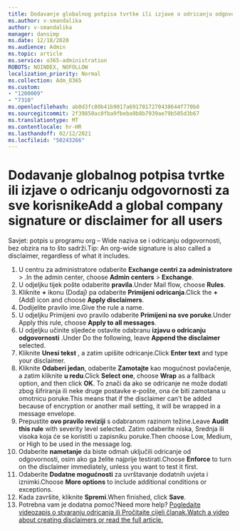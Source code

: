 ```yaml
---
title: Dodavanje globalnog potpisa tvrtke ili izjave o odricanju odgovornosti za sve korisnike
ms.author: v-smandalika
author: v-smandalika
manager: dansimp
ms.date: 12/18/2020
ms.audience: Admin
ms.topic: article
ms.service: o365-administration
ROBOTS: NOINDEX, NOFOLLOW
localization_priority: Normal
ms.collection: Adm_O365
ms.custom:
- "1200009"
- "7310"
ms.openlocfilehash: ab0d3fc80b41b9017a6917817270438644f770b8
ms.sourcegitcommit: 2f39850ac0fba9fbeba9b8b7939ae79b505d3b67
ms.translationtype: MT
ms.contentlocale: hr-HR
ms.lasthandoff: 02/12/2021
ms.locfileid: "50243266"
---
```

# <a name="add-a-global-company-signature-or-disclaimer-for-all-users"></a><span data-ttu-id="d014c-102">Dodavanje globalnog potpisa tvrtke ili izjave o odricanju odgovornosti za sve korisnike</span><span class="sxs-lookup"><span data-stu-id="d014c-102">Add a global company signature or disclaimer for all users</span></span>

<span data-ttu-id="d014c-103">Savjet: potpis u programu org – Wide naziva se i odricanju odgovornosti, bez obzira na to što sadrži.</span><span class="sxs-lookup"><span data-stu-id="d014c-103">Tip: An org-wide signature is also called a disclaimer, regardless of what it includes.</span></span>

1. <span data-ttu-id="d014c-104">U centru za administratore odaberite **Exchange centri za administratore**  >  .</span><span class="sxs-lookup"><span data-stu-id="d014c-104">In the admin center, choose **Admin centers** > **Exchange**.</span></span>
2. <span data-ttu-id="d014c-105">U odjeljku tijek pošte odaberite **pravila**.</span><span class="sxs-lookup"><span data-stu-id="d014c-105">Under Mail flow, choose **Rules**.</span></span>
3. <span data-ttu-id="d014c-106">Kliknite **+** ikonu (Dodaj) pa odaberite **Primijeni odricanja**.</span><span class="sxs-lookup"><span data-stu-id="d014c-106">Click the **+** (Add) icon and choose **Apply disclaimers**.</span></span>
4. <span data-ttu-id="d014c-107">Dodijelite pravilo ime.</span><span class="sxs-lookup"><span data-stu-id="d014c-107">Give the rule a name.</span></span>
5. <span data-ttu-id="d014c-108">U odjeljku Primijeni ovo pravilo odaberite **Primijeni na sve poruke**.</span><span class="sxs-lookup"><span data-stu-id="d014c-108">Under Apply this rule, choose **Apply to all messages**.</span></span>
6. <span data-ttu-id="d014c-109">U odjeljku učinite sljedeće ostavite odabranu **izjavu o odricanju odgovornosti** .</span><span class="sxs-lookup"><span data-stu-id="d014c-109">Under Do the following, leave **Append the disclaimer** selected.</span></span>
7. <span data-ttu-id="d014c-110">Kliknite **Unesi tekst** , a zatim upišite odricanje.</span><span class="sxs-lookup"><span data-stu-id="d014c-110">Click **Enter text** and type your disclaimer.</span></span>
8. <span data-ttu-id="d014c-111">Kliknite **Odaberi jedan**, odaberite **Zamotajte** kao mogućnost povlačenje, a zatim kliknite **u redu**.</span><span class="sxs-lookup"><span data-stu-id="d014c-111">Click **Select one**, choose **Wrap** as a fallback option, and then click **OK**.</span></span> <span data-ttu-id="d014c-112">To znači da ako se odricanje ne može dodati zbog šifriranja ili neke druge postavke e-pošte, ona će biti zamotana u omotnicu poruke.</span><span class="sxs-lookup"><span data-stu-id="d014c-112">This means that if the disclaimer can't be added because of encryption or another mail setting, it will be wrapped in a message envelope.</span></span>
9. <span data-ttu-id="d014c-113">Prepustite **ovo pravilo reviziji** s odabranom razinom težine.</span><span class="sxs-lookup"><span data-stu-id="d014c-113">Leave **Audit this rule** with severity level selected.</span></span> <span data-ttu-id="d014c-114">Zatim odaberite niska, Srednja ili visoka koja će se koristiti u zapisniku poruke.</span><span class="sxs-lookup"><span data-stu-id="d014c-114">Then choose Low, Medium, or High to be used in the message log.</span></span>
10. <span data-ttu-id="d014c-115">Odaberite **nametanje** da biste odmah uključili odricanje od odgovornosti, osim ako ga želite najprije testirati.</span><span class="sxs-lookup"><span data-stu-id="d014c-115">Choose **Enforce** to turn on the disclaimer immediately, unless you want to test it first.</span></span>
11. <span data-ttu-id="d014c-116">Odaberite **Dodatne mogućnosti** za uvrštavanje dodatnih uvjeta i iznimki.</span><span class="sxs-lookup"><span data-stu-id="d014c-116">Choose **More options** to include additional conditions or exceptions.</span></span>
12. <span data-ttu-id="d014c-117">Kada završite, kliknite **Spremi**.</span><span class="sxs-lookup"><span data-stu-id="d014c-117">When finished, click **Save**.</span></span>
13. <span data-ttu-id="d014c-118">Potrebna vam je dodatna pomoć?</span><span class="sxs-lookup"><span data-stu-id="d014c-118">Need more help?</span></span> [<span data-ttu-id="d014c-119">Pogledajte videozapis o stvaranju odricanja ili Pročitajte cijeli članak.</span><span class="sxs-lookup"><span data-stu-id="d014c-119">Watch a video about creating disclaimers or read the full article.</span></span>](https://support.office.com/article/2d75860f-c527-4352-a7f6-73eba54c0c72?wt.mc_id=Chat_GlobalSignature)